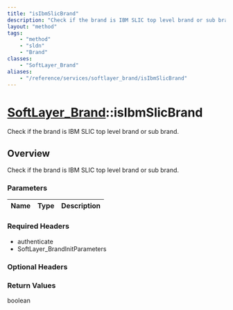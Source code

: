 ```yaml
---
title: "isIbmSlicBrand"
description: "Check if the brand is IBM SLIC top level brand or sub brand."
layout: "method"
tags:
    - "method"
    - "sldn"
    - "Brand"
classes:
    - "SoftLayer_Brand"
aliases:
    - "/reference/services/softlayer_brand/isIbmSlicBrand"
---
```

# [SoftLayer_Brand](/reference/services/SoftLayer_Brand)::isIbmSlicBrand

Check if the brand is IBM SLIC top level brand or sub brand.


## Overview 
Check if the brand is IBM SLIC top level brand or sub brand. 

### Parameters 
|Name | Type | Description |
| --- | --- | --- |


### Required Headers
* authenticate
* SoftLayer_BrandInitParameters

### Optional Headers

### Return Values
boolean

